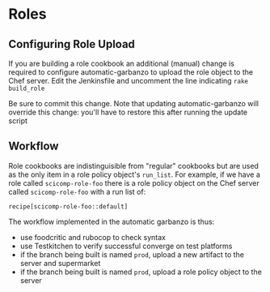 # Roles

## Configuring Role Upload

If you are building a role cookbook an additional (manual) change is required
to configure automatic-garbanzo to upload the role object to the Chef server.
Edit the Jenkinsfile and uncomment the line indicating `rake build_role`

Be sure to commit this change.  Note that updating automatic-garbanzo will
override this change: you'll have to restore this after running the update
script

## Workflow

Role cookbooks are indistinguisible from "regular" cookbooks but are used as
the only item in a role policy object's `run_list`.  For example, if we have a
role called `scicomp-role-foo` there is a role policy object on the Chef server
called `scicomp-role-foo` with a run list of:

    recipe[scicomp-role-foo::default]

The workflow implemented in the automatic garbanzo is thus:

 - use foodcritic and rubocop to check syntax
 - use Testkitchen to verify successful converge on test platforms
 - if the branch being built is named `prod`, upload a new
   artifact to the server and supermarket
 - if the branch being built is named `prod`, upload a role
   policy object to the server


